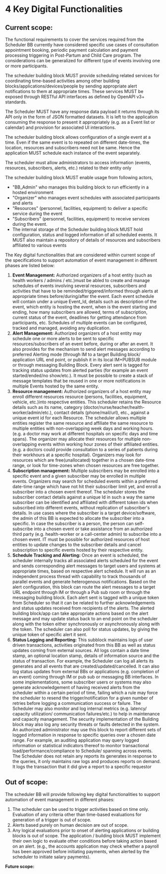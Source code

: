 # 4 Key Digital Functionalities

## **Current scope:**

The functional requirements to cover the services required from the Scheduler BB currently have considered specific use cases of consultation appointment booking, periodic payment calculation and payment processing triggering in Post-Partum and Child Care program. The considerations can be generalized for different type of events involving one or more participants.&#x20;

The scheduler building block MUST provide scheduling related services for coordinating time-based activities among other building blocks/applications/devices/people by sending appropriate alert notifications to them at appropriate times. These services MUST be exposed through RESTful API interfaces as defined by OpenAPI v3+ standards.

The Scheduler MUST have any response data payload it returns through its API only in the form of JSON formatted datasets. It is left to the application consuming the response to present it appropriately (e.g. as a Event list or calendar) and provision for associated UI interactions.

The scheduler building block allows configuration of a single event at a time. Even if the same event is to repeated on different date-times, the  location, resources and subscribers need not be same. Hence the application MUST schedule each instance of the event separately.

The scheduler must allow administrators to access information (events, resources, subscribers, alerts, etc.) related to their entity only

The scheduler building block MUST enable usage from following actors,&#x20;

* "BB\_Admin" who manages this building block to run efficiently in a hosted environment
* "Organizer" who manages event schedules with associated participants and alerts
* "Resources" (personnel, facilities, equipment) to deliver a specific service during the event
* "Subscribers" (personnel, facilities, equipment) to receive services during the event.&#x20;
* The internal storage of the Scheduler building block MUST hold configuration, status and logged information of all scheduled events. It MUST also maintain a repository of details of resources and subscribers affiliated to various events

The Key digital functionalities that are considered within current scope of the specifications to support automation of event management in different phases are listed below:

1. **Event Management:**  Authorized organizers of a host entity (such as health workers / admins / etc.)must be abled to create and manage schedules of events involving several resources, subscribers and activities that have to be reminded/triggered/informed through alerts at appropriate times before/during/after the event. Each event schedule will contain under a unique Event\_Id, details such as description of the event, which entity is hosting the event, when is the event starting and ending, how many subscribers are allowed, terms of subscription, current status of the event, deadlines for getting attendance from participants, etc. Schedules of multiple events can be configured, tracked and managed, avoiding  any duplication.&#x20;
2. **Alert Management:** Authorized organizers of a host entity may schedule one or more alerts to be sent to specific resources/subscribers of an event before, during or after an event. It also provides for the mechanism to send alert messages according to preferred Alerting mode (through IM to a target Building block/ application URL end point, or publish it in its local IM+PUBSUB module or through messaging Building Block. Every alert sent is tagged for tracking status updates from alerted parties (for example an event started/ended/no show/etc.). It must be possible to  create a stack of message templates that be reused in one or more notifications in multiple Events hosted by the same entity.
3. **Resource  management:** Authorized organizers of a host entity may enroll different resources resource (persons, facilities, equipment, vehicle, etc.)into respective entities. This scheduler retains the Resource details such as its name, category (doctor/nurse/teacher/health-worker/admin/etc.), contact details (phone/mail/url), etc., against a unique event id for each Resource.  The scheduler allows multiple entities register the same resource and affiliate the same resource to multiple entities with non-overlapping week days and working hours. (e.g. a doctor may work at different hospitals on specific days and time spans). The organizer may allocate their resources for multiple non-overlapping events within working hour zones of their affiliated entities. (e.g. a doctors could provide consultation to a series of patients during their workhours at a specific hospital). Organizers may look for resources which are free(unallocated) together in a chosen date-time range, or look for time-zones when chosen resources are free together.
4. **Subscription management:** Multiple subscribers may be enrolled into a specific event and a given subscriber may be enrolled in multiple events. Organizers may search for scheduled events within a preferred date-time range which have not hit their subscriber limit yet, and  enroll a subscriber into a chosen event thereof. The scheduler stores the subscriber contact details against a unique Id in such a way the same subscriber can be identified and affiliated with different token ids when subscribed into different events, without replication of subscriber's details. In use cases where the subscriber is a target device/software, the admin of this BB is expected to allocate the subscriber into a specific. In case the subscriber is a person, the person can self-subscribe into a chosen event or take assistance from an authorized third party (e.g. health-worker or a call-center admin) to subscribe into a chosen event. IT must be possible for authorized resources of host entities to update changes to the subscriber details and cancel subscription to specific events hosted by their respective entity.
5. **Schedule Tracking and Alerting:**  Once an event is scheduled, the scheduler internally tracks all associated alerts scheduled for the event and sends corresponding alert messages to target users and systems at appropriate times, based on respective alert schedule. It will run as an independent process thread with capability to track thousands of parallel events and generate heterogenous notifications. Based on the alert configuration, this block can route the alert messages to a target URL endpoint through IM or through a Pub sub room or through the messaging building block. Each alert sent is tagged with a unique token from Scheduler so that it can be related to further acknowledgements and status updates received from recipients of the alerts. The alerted building block/app can take appropriate actions based on the alert message and may update status back to an end point on the scheduler along with the token either synchronously or asynchronously along with the token. The scheduler can also poll for status updates, by giving the unique token of specific alert it sent.
6. **Status Logging and Reporting:** This subblock maintains logs of user driven transactions, activities originated from this BB as well as status updates coming from external sources. All logs contain a date time stamp, an optional location stamp, details of information source and the status of transaction. For example, the Scheduler can log all alerts its generates and all events that are created/updated/cancelled. It can also log status updates from external BBs or applications (e.g. completion of an event) coming through IM or pub sub or messaging BB interfaces. In some implementations, some subscriber users or systems may also generate acknowledgement of having received alerts from the scheduler within a certain period of time, failing which a rule may force the scheduler to resend the trigger/notification for a given number of retries before logging a communication success or failure. The Scheduler may also monitor and log internal metrics (e.g. latency/ capacity utilization/ communication failures/etc.) to help in maintenance and capacity management. The security implementation of the Building block may also log any security threats or faults detected in the system. An authorized administrator may use this block to report different sets of logged information in response to specific queries over a chosen date range.  For example, an auditing application may query logged information or statistical indicators thereof to monitor transactional load/performance/compliance to Schedule/ spanning across events. The Scheduler does not retain any reports its generates in response to the queries, it only maintains  raw logs and produces reports on demand. It logs the transaction that it did give a report to a specific requestor&#x20;

## **Out of scope:** <a href="#_heading-h.qsh70q" id="_heading-h.qsh70q"></a>

The scheduler BB will provide following key digital functionalities to support automation of event management in different phases:

1. The scheduler can be used to trigger activities based on time only. Evaluation of any criteria other than time-based evaluations for generation of a trigger is out of scope.&#x20;
2. Alerts based purely on human decision are out of scope.
3. Any logical evaluations prior to onset of alerting applications or building blocks is out of scope. The application / building block MUST implement their own logic to evaluate other conditions before taking action based on an alert. (e.g., the accounts application may check whether a payroll has been approved before initiating payments, when alerted by the scheduler to initiate salary payments).&#x20;

**Future scope:**
